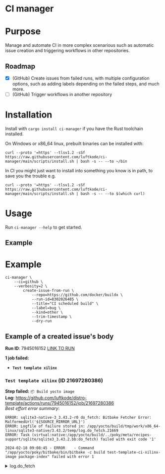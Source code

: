# CI manager

# Purpose

Manage and automate CI in more complex scenarious such as automatic issue creation and triggering workflows in other repositories.

## Roadmap
- [x] (GitHub) Create issues from failed runs, with multiple configuration options, such as adding labels depending on the failed steps, and much more.
- [ ] (GitHub) Trigger workflows in another repository

# Installation

Install with `cargo install ci-manager` if you have the Rust toolchain installed.

On Windows or x86_64 linux, prebuilt binaries can be installed with:
```shell
curl --proto '=https' --tlsv1.2 -sSf https://raw.githubusercontent.com/luftkode/ci-manager/main/scripts/install.sh | bash -s -- --to ~/bin
```
In CI you might just want to install into something you know is in path, to save you the trouble e.g.
```shell
curl --proto '=https' --tlsv1.2 -sSf https://raw.githubusercontent.com/luftkode/ci-manager/main/scripts/install.sh | bash -s -- --to $(which curl)
```

# Usage
Run `ci-manager --help` to get started.

## Example

# Example

```shell
ci-manager \
    --ci=github \
    --verbosity=2 \
        create-issue-from-run \
            --repo=https://github.com/docker/buildx \
            --run-id=8302026485 \
            --title="CI scheduled build" \
            --label=bug \
            --kind=other \
            --trim-timestamp \
            --dry-run
```

## Example of a created issue's body
**Run ID**: 7945016152 [LINK TO RUN](https://github.com/luftkode/distro-template/actions/runs/7945016152)

**1 job failed:**
- **`Test template xilinx`**

### `Test template xilinx` (ID 21697280386)
**Step failed:** `📦 Build yocto image`
\
**Log:** https://github.com/luftkode/distro-template/actions/runs/7945016152/job/21697280386
\
*Best effort error summary*:
```
ERROR: sqlite3-native-3_3.43.2-r0 do_fetch: Bitbake Fetcher Error: MalformedUrl('${SOURCE_MIRROR_URL}')
ERROR: Logfile of failure stored in: /app/yocto/build/tmp/work/x86_64-linux/sqlite3-native/3.43.2/temp/log.do_fetch.21669
ERROR: Task (virtual:native:/app/yocto/build/../poky/meta/recipes-support/sqlite/sqlite3_3.43.2.bb:do_fetch) failed with exit code '1'

2024-02-18 09:08:45 - ERROR    - Command "/app/yocto/poky/bitbake/bin/bitbake -c build test-template-ci-xilinx-image package-index" failed with error 1
```
<details>
<summary>log.do_fetch</summary>
<br>

```
DEBUG: Executing python function extend_recipe_sysroot
NOTE: Direct dependencies are []
NOTE: Installed into sysroot: []
NOTE: Skipping as already exists in sysroot: []
DEBUG: Python function extend_recipe_sysroot finished
DEBUG: Executing python function fetcher_hashes_dummyfunc
DEBUG: Python function fetcher_hashes_dummyfunc finished
DEBUG: Executing python function do_fetch
DEBUG: Executing python function base_do_fetch
DEBUG: Trying PREMIRRORS
ERROR: Bitbake Fetcher Error: MalformedUrl('${SOURCE_MIRROR_URL}')
DEBUG: Python function base_do_fetch finished
DEBUG: Python function do_fetch finished

```
</details>
